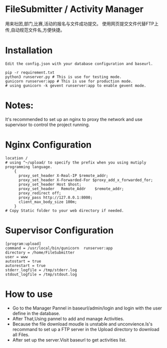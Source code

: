 # FileSubmitter / Activity Manager
用来社团,部门,比赛,活动的报名与文件成功提交。 使用网页提交文件代替FTP上传,自动规范文件名,方便快捷。


# Installation
    Edit the config.json with your database configuration and baseurl.

    pip -r requirement.txt
    python3 runserver.py # This is use for testing mode.
    gunicorn runserver:app # This is use for production mode.
    # using gunicorn -k gevent runserver:app to enable gevent mode.


# Notes:
It's recommended to set up an nginx to proxy the network and use supervisor to control the project running.


# Nginx Configuration

    location /  
    # using ^~/upload/ to specify the prefix when you using mutiply programming language.
        {
          proxy_set_header X-Real-IP $remote_addr;
          proxy_set_header X-Forwarded-For $proxy_add_x_forwarded_for;
          proxy_set_header Host $host;
          proxy_set_header   Remote_Addr    $remote_addr;
          proxy_redirect off;
          proxy_pass http://127.0.0.1:8000;
          client_max_body_size 100m; 
        }
    # Copy Static folder to your web directory if needed.
        
        
# Supervisor Configuration
    [program:upload]
    command = /usr/local/bin/gunicorn  runserver:app
    directory = /home/FileSubmitter
    user = www
    autostart = true
    autorestart = true
    stderr_logfile = /tmp/stderr.log
    stdout_logfile = /tmp/stdout.log

# How to use
- Go to the Manager Pannel in baseurl/admin/login and login with the user define in the database.
- After That,Using pannel to add and manage Activities.
- Because the file download moudle is unstable and unconvience.Is's recommand to set up a FTP server in the Upload directory to download all Files.
- After set up the server.Visit baseurl to get activities list.

